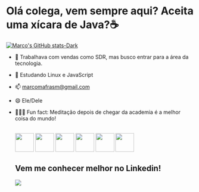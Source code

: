 <h1>Olá colega, vem sempre aqui? Aceita uma xícara de Java?☕</h1>


[![Marco's GitHub stats-Dark](https://github-readme-stats.vercel.app/api?username=MarkoMafra&show_icons=true&theme=synthwave)](https://github.com/MarkoMafra/github-readme-stats#gh-dark-mode-only)



  
  <i class="devicon-azuresqldatabase-plain"></i>
          
          
          

- 🔭 Trabalhava com vendas como SDR, mas busco entrar para a área da tecnologia.
- 🌱 Estudando Linux e JavaScript
- 📫 marcomafrasm@gmail.com
- 😄 Ele/Dele
- 🧘🏻‍♂️ Fun fact: Meditação depois de chegar da academia é a melhor coisa do mundo!

  <div style="display: inline_block"><br>
  <img src="https://cdn.jsdelivr.net/gh/devicons/devicon@latest/icons/amazonwebservices/amazonwebservices-original-wordmark.svg" style="width: 50px;"/>
  <img src="https://cdn.jsdelivr.net/gh/devicons/devicon@latest/icons/java/java-original-wordmark.svg" style="width: 50px;"/>
  <img src="https://cdn.jsdelivr.net/gh/devicons/devicon@latest/icons/javascript/javascript-original.svg" style="width: 50px;"/>
  <img src="https://cdn.jsdelivr.net/gh/devicons/devicon@latest/icons/linux/linux-original.svg" style="width: 50px;"/>
  <img src="https://cdn.jsdelivr.net/gh/devicons/devicon@latest/icons/mysql/mysql-plain-wordmark.svg" style="width: 50px;"/>   
  <img src="https://cdn.jsdelivr.net/gh/devicons/devicon@latest/icons/csharp/csharp-original.svg" style="width: 50px;"/>      
  </div>

  <h2>Vem me conhecer melhor no Linkedin!</h2>

  <div>  
    <a href="https://www.linkedin.com/in/marco-mafra-571565227/" target="_blank"><img src="https://img.shields.io/badge/-LinkedIn-%230077B5?style=for-the-badge&logo=linkedin&logoColor=white" target="_blank"></a> 
  </div>
